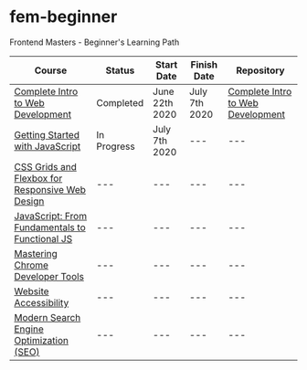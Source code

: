 # fem-beginner
Frontend Masters - Beginner's Learning Path

| Course | Status | Start Date | Finish Date | Repository
-------- | ------ | ---------- | ----------- | ----------
[Complete Intro to Web Development](https://frontendmasters.com/courses/web-development-v2/) | Completed | June 22th 2020 | July 7th 2020 | [Complete Intro to Web Development](https://github.com/iamieht/fem-beginner/tree/master/Complete_Intro_to_Web_Development)
[Getting Started with JavaScript](https://frontendmasters.com/courses/getting-started-javascript-v2/) | In Progress | July 7th 2020 | --- | ---
[CSS Grids and Flexbox for Responsive Web Design](https://frontendmasters.com/courses/css-grids-flexbox/) | --- | --- | --- | ---
[JavaScript: From Fundamentals to Functional JS](https://frontendmasters.com/courses/js-fundamentals-functional-v2/) | --- | --- | --- | ---
[Mastering Chrome Developer Tools](https://frontendmasters.com/courses/chrome-dev-tools-v2/) | --- | --- | --- | ---
[Website Accessibility](https://frontendmasters.com/courses/web-accessibility/) | --- | --- | --- | ---
[Modern Search Engine Optimization (SEO)](https://frontendmasters.com/courses/modern-seo/) | --- | --- | --- | ---